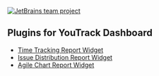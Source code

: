 [![JetBrains team project](http://jb.gg/badges/team.svg)](https://confluence.jetbrains.com/display/ALL/JetBrains+on+GitHub)

## Plugins for YouTrack Dashboard
  - [Time Tracking Report Widget](https://plugins.jetbrains.com/plugin/14629-time-tracking-report) 
  - [Issue Distribution Report Widget](https://plugins.jetbrains.com/plugin/10747-issue-distribution-report) 
  - [Agile Chart Report Widget](https://plugins.jetbrains.com/plugin/11527-agile-chart)
